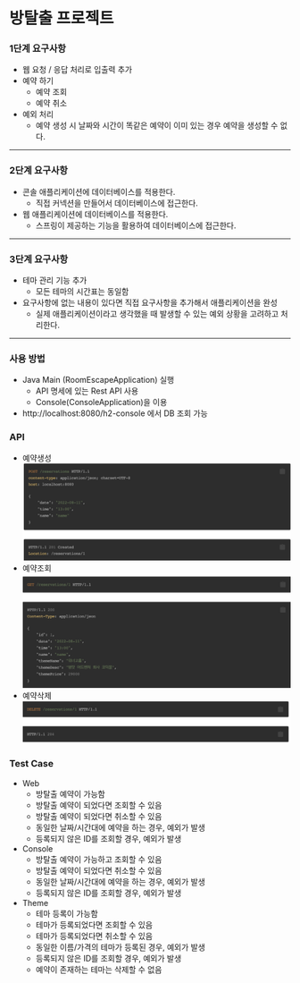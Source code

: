 # 방탈출 프로젝트

### 1단계 요구사항

* 웹 요청 / 응답 처리로 입출력 추가
* 예약 하기
  * 예약 조회
  * 예약 취소
* 예외 처리
  * 예약 생성 시 날짜와 시간이 똑같은 예약이 이미 있는 경우 예약을 생성할 수 없다.
---------------------------------------------------------------
### 2단계 요구사항
* 콘솔 애플리케이션에 데이터베이스를 적용한다.
  * 직접 커넥션을 만들어서 데이터베이스에 접근한다.
* 웹 애플리케이션에 데이터베이스를 적용한다.
  * 스프링이 제공하는 기능을 활용하여 데이터베이스에 접근한다.
---------------------------------------------------------------
### 3단계 요구사항
* 테마 관리 기능 추가
  * 모든 테마의 시간표는 동일함
* 요구사항에 없는 내용이 있다면 직접 요구사항을 추가해서 애플리케이션을 완성
  * 실제 애플리케이션이라고 생각했을 때 발생할 수 있는 예외 상황을 고려하고 처리한다.
---------------------------------------------------------------
### 사용 방법
* Java Main (RoomEscapeApplication) 실행
  * API 명세에 있는 Rest API 사용
  * Console(ConsoleApplication)을 이용
* http://localhost:8080/h2-console 에서 DB 조회 가능


### API

* 예약생성
![reserve_create.png](reserve_create.png)
* 예약조회
![reserve_search.png](reserve_search.png)
* 예약삭제
![reserve_delete.png](reserve_delete.png)


### Test Case
* Web
  * 방탈출 예약이 가능함
  * 방탈출 예약이 되었다면 조회할 수 있음
  * 방탈출 예약이 되었다면 취소할 수 있음
  * 동일한 날짜/시간대에 예약을 하는 경우, 예외가 발생
  * 등록되지 않은 ID를 조회할 경우, 예외가 발생
* Console
  * 방탈출 예약이 가능하고 조회할 수 있음
  * 방탈출 예약이 되었다면 취소할 수 있음
  * 동일한 날짜/시간대에 예약을 하는 경우, 예외가 발생
  * 등록되지 않은 ID를 조회할 경우, 예외가 발생
* Theme
  * 테마 등록이 가능함
  * 테마가 등록되었다면 조회할 수 있음
  * 테마가 등록되었다면 취소할 수 있음
  * 동일한 이름/가격의 테마가 등록된 경우, 예외가 발생
  * 등록되지 않은 ID를 조회할 경우, 예외가 발생
  * 예약이 존재하는 테마는 삭제할 수 없음


